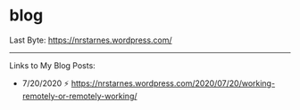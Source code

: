 # blog

Last Byte:
https://nrstarnes.wordpress.com/

--------------------------------------------------------------------------------------------------------------

Links to My Blog Posts:

* 7/20/2020 ⚡️ https://nrstarnes.wordpress.com/2020/07/20/working-remotely-or-remotely-working/
